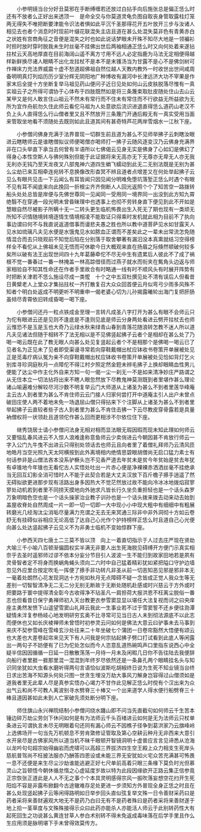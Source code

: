 <!-- { "loadSidebar": true } -->
　　小参明镜当台分好丑莫邪在手断缚缠若还放过白拈手向后施张总是偏正恁么时还有不放者么正好出来透顶一　是命全交与你莫道灵龟负图自取丧身管取露柱灯笼两无得失不唯把断要津能令识法者惧如此平沉千圣那得花开五叶放开三步与汝诸人相见去也者个消息时时现前叶缀花联混失主店且道在甚么处混失莫非色有青黄赤白之状姓有宫商角征之音便是混失之时也如此说话梦眼未开殊不知尽大地是一领褊衫时担时放时穿时脱我未生时丝毫不挂佛出世后两袖相通正恁么时又向何处着来遂拈拄杖云天高地厚直在目前海阔山遥不离方寸用不远人必定指鹿为马法无定相便得越样新鲜换尽诸人眼睛不出化龙拄杖不是本不是末镬汤当为甘露不是心不是佛剑树可作禅床力充法界威震十虚不愁道超佛祖自然位越人天教内教外一时收世出世间咸周备明明真灯列焰历历少室分辉无阴阳地广种博收有漏河中长津远济大功不宰果是作家末后全提十方坐断复举马祖见药山便问子近日见处如何山云皮肤脱落尽惟有一真实祖云子之所得可谓协于心体布于四肢既然如是将三条篾束取肚皮随处住山去山云某甲又是何人敢言住山祖云不然未有常行而不住未有常住而不行欲益无所益欲为无所为宜作舟航勿久住此师云看佗马祖为人处意欲后流识进退直得恁么道药山老汉不负上头人直得恁么行山僧者里又且不然放开三条篾门开通后殿无有一真实受用当面来管取坐地看不须随处去既则如此且道其间有甚奇特芦花两岸雪烟水一江秋下座。

　　小参僧问佛身充满于法界普现一切群生前且道为甚么不见师举拂子云刺瞎汝眼进云瞎瞎师云是谁瞎僧拟议师便喝僧亦喝师打一拂子云随风逐变汉乃云佛身充满界非在口头举直下承当去何曾有半语所以七佛偈云见身无实是佛身了心如幻是佛幻了得身心本性空斯人与佛何殊别但能于此证据将来无高亦无下无尊亦无卑无人亦无我无利亦无钝乃至天龙夜叉八部鬼神六道四生蜎飞蠕动到此无二无别法既是无别为甚么尘劫已来互相牵连宛转不息换像改形杳冥不辨且道者点增差又在何处举起拂子云见么有眼共见击一下云闻么有耳皆闻只因见闻分明难免堕坑落堑正恁么时遇个有眼不见有耳不闻底来向此挽回一折根尘齐齐倒断人人回光返照个个了知苦空一路拨转船头处处总皆是岸便与先佛世尊同一见闻同一受用同一境界同一出没到此方知九霄绝翳不在穿通一段光明未曾昏昧理中也透事上也彻不劳转身直下便见到此不开如是慧眼自然尽被影子所瞒十无一二转头更生临机怖畏出生入死无了期也现有一类顽无所知不识情随境转境逐情生情境相凌不能取证只得乘时发机就此相为目前不了执向事边谓曰何不与我直说返道借事而谩悲夫愚之胜也所以教中道菩萨见水如甘露天人见水如琉璃凡夫见水便是水饿鬼见水如脓血正谓而不差矣此之一辈未出常流怎免随情混合而去只晓观前不知觉后陷在分别落于取舍攀著有漏汩没本真熏就结习空得榜样全不看佗从上佛祖未见无悟而可休歇今日大概观来直在扬眉之际倏然顿破何较多矣所以破有法王出现世间四十九年葛藤牵佗不尽无中生有遗累后人彼此不了成了祸根不觉一番春过一番一林掩盖一林高踪借径而过燕子就水而衔夹在觜角头边返与师家相验自不知其性命还在作者手里故合有时略通一线有时不顺风头有时展开阵势有时把断关津若不恁么施设尽成一类懡　十个之中五双杜撰见处不清有误后人但看昔日黄檗老人上堂众才集拈拄杖一齐打散复召大众众回首便云月似弯弓少雨多风殊不知者个明白处返成不明更听不明重申一偈老婆心切为儿孙揭露曦轮出海门复把肝肠虽倾尽青霄依旧转成昏喝一喝下座。

　　小参僧问还丹一粒点铁成金至理一言转凡成圣八字打开为甚么有眼不会师云只为佗有眼进云还是见则不逢底是不逢则见底是师云分身两处看进云劈开拄杖去也师云惟恐不是玉是玉也大奇乃云绿水秋来绿青山春到青落花随浪转怎教不迷人所以道凡夫见诸法但随于相转不了法无相以是不见佛竖起拂子云者个是相却在甚么处了乃喝一喝云既在此了教无眼人向甚么处见复竖起云者个不是相那个是佛喝一喝云已了见者名为正见未了见者即受渠谩寻常若向穿鞋戴帽出杖应钵收书卷策开单展被处见正是觅毒疗病认冤为亲不向穿鞋戴帽出杖应钵收书卷策开单展被处见恰如背灯乞火别库寻珍洞庭秋月一点障佗不得江村夕照定然金鋀未辨毛拂子上换却眼睛血性男儿便能了达尘中作主化外自来方知一句一偈一尘一刹无一不是如来清净妙庄严路谓之从无住本立一切法拈将出来不瞎人眼忽然放下尽教鬼神莫测既到者里堪作甚么理论诸山喻遍难分解较尽河沙数不明复举云门大师道从上诸圣为甚么不到者里莲华峰庵主云古人到者里为甚么不肯住师云云门接人归家何尝打开中道庵主引人出户未曾点破田庄使人两不着地未免一场退屈山僧只得拈来下个注脚从上诸圣为甚么不到者里举起拂子云直较者些子古人到者里为甚么不肯住击拂一下云尽教皮穿骨露若是具量衲僧权将一状领赴且道领佗作甚么回而更相涉不尔依位住下座。

　　继秀饶居士请小参僧问法身无相对相而显法眼无瑕因瑕而现未知此理如何师云又要恼乱春风进云不入惊人浪难逢称意鱼师云少卖俏进云今朝因甚不肯放行师云一字入公门九牛曳不出进云只得别处领话去也师云且向者里了着僧礼拜师乃云清风匝地皓月当空光照九天太阿横按到此外离境相内绝情思碧眼胡僧尚无启口猛力素士有何话参非是山僧法吝本没系驴橛头岂不见香严道去年贫未是贫今年贫始是贫去年犹有卓锥地今年锥也无看佗古人实悟处吐出一片赤心便是净裸裸赤洒洒丝毫不挂绝承当无回互幻影全消可惜时人不能于此契合若是大丈夫汉放下百斤檐子攃手逍遥了然无碍拟欲更进那步现有活路出身多因热大不觉茫然放过故不能向冷冰冰地拨焰寂寥寥处动机若到者里不同捞天摸地向外驰求凡皆长行久坐负重担轻也是一个话头森罗万象明暗色空也是一个话头操家治业教子训孙也是一个话头拨来拨去动来动去始到盖屋收脊处自然周成一片一即一切一切即一大中现小小中现大粗中有细细中有粗展转磨光几经淘汰尘消垢尽量满力充谓之无去无来冥通三际非中非外洞彻十方如云卷舒无有挂碍似谷相应无论高低了达自己心光作个护持榜样正恁么时且道自己心光便向甚么处达竖起拂子云见义不为非勇士临机不变始惊群下座。

　　小参西天四七唐土二三莫不皆以顶　向上一着直切指示于人过去庄严现在贤劫大喻三千小喻八百顿渐偏圆权实半满无非要人出生死海脱见碍缚开方便门示真实相奈乎去圣时遥邪师过谬不依本分妄分节目引人波波一生不能归到故家田地若是夙有灵骨智者定不将身而换蜗角蝇头须向二六时中自己猛着精彩犹如紧把隘口守护边墙忽见外应里合按定吹毛一挥便了攃手非功转凡非圣从前一切恶知恶见邪是邪非本无一毫着处朗然心花发现洞达十方宛如秋月无点障碍不疑一念皆成正觉人我众生等无差别一切智智清净无二无二分无别无断故于无断处随机赴感或时兴慈云于方外或时把要路于寰中提得清全彰今古收得净不玷圣凡一肩担荷大报洪恩不枉离尘脱俗一番志也但看昔日保宁勇禅师初入天台教更衣参雪窦显显以堪任大法复视而诃之曰央庠座主勇然发愤下山遥望雪窦山礼拜云我此一生事业若不过于雪窦誓不还乡便往泐潭疑情未泮复参杨岐心地发明研穷玄奥不比寻常可见当日古人未到彻法源底不以此志而便休也又如长庆棱禅师未曾悟时初参灵云问如何是佛法大意云曰驴事未去马事到来庆不契参雪峰在雪峰玄沙处往来二十年坐破七个蒲团一日卷帘豁然大悟便有颂云也大差也大差卷起帘来见天下有人问我是何宗拈起拂子劈口打试看到此底人等闲露出一两句子不妨便有了已为佗处怎似而今人恣意乱道热碗鸣声口里指东说西心中全疑半信因因循循一日延一日散散荡荡一月待一月未及闲暇几日你不告往陆去我便辞向船行者里捱一捱那里混一混混到年终岁尽依然还是一条鼻孔两个眼睛挂名头与知识同坐犹如大虫看水磨听得两句言语恰似波斯吃胡椒终日说为生死不知业镜当台终日求出苦海不知源头何处只图一世贪生埋没万劫大事风刀解身岂容得过山僧须如是道我者里无此辈人尽是真参实悟办心竭力不甘作此见解正恁么时傥有个汉出来为众出气云和尚不可教人离波别寻水劈脊三十棒又一个出来道学人得水便行船劈脊三十棒且道因甚如此未到人亡家破先须处断分明下座。

　　师住旗山永兴禅院结制小参僧问绕水躔山即不问当先直截句如何师云千生苦本锤边碎万劫尘劳剑下休问如何是有为法师云千头百绪进云如何是无为法师云只杖单条进云可谓执言未尽无明眼着句还同有漏心师云不因樵子径争到葛洪家乃云旗峰岭上选佛场开一句当先万机顿息不劳肯綮修证管取及第心空耕云种月无非西来大意引水开泉尽是古佛家风所以道当机不昧千眼顿开智镜洞明十虚普应言言见谛悉从沧海以龙吟句句超宗始得幽岩而虎啸可以高超三界拔济四生空王殿上众力相支生死岸头慈航普驾尚不枉披法服亦乃酬答四恩设或未能三界无安犹如火宅众苦充满甚可怖畏一息不还便是来生尽尘沙劫谁能逃避正好七尺单前高着只眼三条椽下莫负时光但慕灵山之旨顿悟今朝休循怠惰之心虚延度岁故以特为此段因缘欲开正路云集正信参竟正宗恢张正道此是人人不无之事个个本具灵明感得宗风一振吹落妄想空花扫开生死阳焰不容是非露布掀翻今古途辙难存足处更进一步须知方外普现全身正恁之时且在甚么处现竖起拂子云等闲得路明如日举步回头直似弦复举文殊一日令善财采药曰是药者采将来善财遍观大地无不是药乃白曰无有不是药者殊曰是药者采将来善财遂于地上拾一茎草度与文殊殊接得示众曰此药亦能杀人亦能活人师云于此别转药性大有起死回生之功说甚么黄连甘草人参白术别转不得未免返成毒味落在后学手里且作么生应用须是脉明堪下手未曾得效莫传方。

